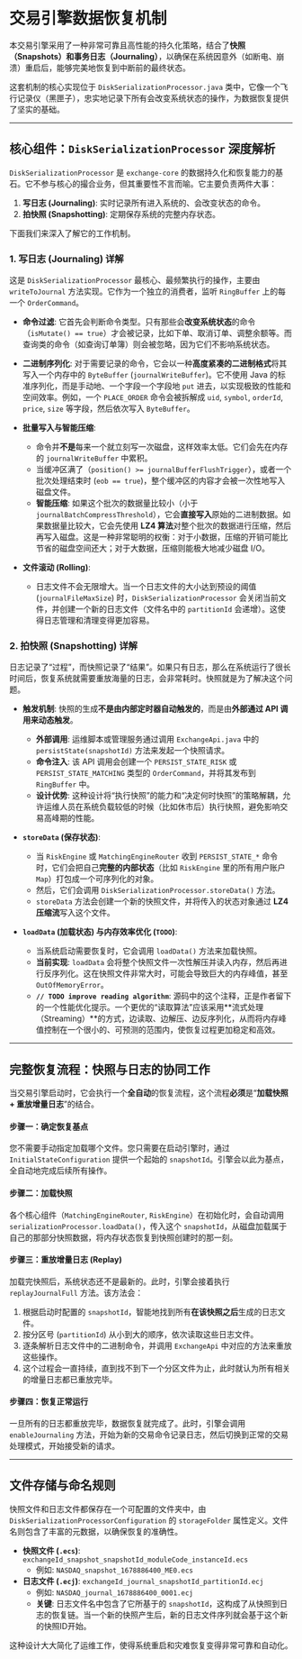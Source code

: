 # 交易引擎数据恢复机制

本交易引擎采用了一种非常可靠且高性能的持久化策略，结合了**快照（Snapshots）**和**事务日志（Journaling）**，以确保在系统因意外（如断电、崩溃）重启后，能够完美地恢复到中断前的最终状态。

这套机制的核心实现位于 `DiskSerializationProcessor.java` 类中，它像一个飞行记录仪（黑匣子），忠实地记录下所有会改变系统状态的操作，为数据恢复提供了坚实的基础。

---

## 核心组件：`DiskSerializationProcessor` 深度解析

`DiskSerializationProcessor` 是 `exchange-core` 的数据持久化和恢复能力的基石。它不参与核心的撮合业务，但其重要性不言而喻。它主要负责两件大事：

1.  **写日志 (Journaling)**: 实时记录所有进入系统的、会改变状态的命令。
2.  **拍快照 (Snapshotting)**: 定期保存系统的完整内存状态。

下面我们来深入了解它的工作机制。

### 1. 写日志 (Journaling) 详解

这是 `DiskSerializationProcessor` 最核心、最频繁执行的操作，主要由 `writeToJournal` 方法实现。它作为一个独立的消费者，监听 `RingBuffer` 上的每一个 `OrderCommand`。

*   **命令过滤**: 它首先会判断命令类型。只有那些会**改变系统状态**的命令（`isMutate() == true`）才会被记录，比如下单、取消订单、调整余额等。而查询类的命令（如查询订单簿）则会被忽略，因为它们不影响系统状态。

*   **二进制序列化**: 对于需要记录的命令，它会以一种**高度紧凑的二进制格式**将其写入一个内存中的 `ByteBuffer` (`journalWriteBuffer`)。它不使用 Java 的标准序列化，而是手动地、一个字段一个字段地 `put` 进去，以实现极致的性能和空间效率。例如，一个 `PLACE_ORDER` 命令会被拆解成 `uid`, `symbol`, `orderId`, `price`, `size` 等字段，然后依次写入 `ByteBuffer`。

*   **批量写入与智能压缩**:
    *   命令并**不是**每来一个就立刻写一次磁盘，这样效率太低。它们会先在内存的 `journalWriteBuffer` 中累积。
    *   当缓冲区满了（`position() >= journalBufferFlushTrigger`），或者一个批次处理结束时 (`eob == true`)，整个缓冲区的内容才会被一次性地写入磁盘文件。
    *   **智能压缩**: 如果这个批次的数据量比较小（小于 `journalBatchCompressThreshold`），它会**直接写入**原始的二进制数据。如果数据量比较大，它会先使用 **LZ4 算法**对整个批次的数据进行压缩，然后再写入磁盘。这是一种非常聪明的权衡：对于小数据，压缩的开销可能比节省的磁盘空间还大；对于大数据，压缩则能极大地减少磁盘 I/O。

*   **文件滚动 (Rolling)**:
    *   日志文件不会无限增大。当一个日志文件的大小达到预设的阈值 (`journalFileMaxSize`) 时，`DiskSerializationProcessor` 会关闭当前文件，并创建一个新的日志文件（文件名中的 `partitionId` 会递增）。这使得日志管理和清理变得更加容易。

### 2. 拍快照 (Snapshotting) 详解

日志记录了“过程”，而快照记录了“结果”。如果只有日志，那么在系统运行了很长时间后，恢复系统就需要重放海量的日志，会非常耗时。快照就是为了解决这个问题。

*   **触发机制**: 快照的生成**不是由内部定时器自动触发的**，而是由**外部通过 API 调用来动态触发**。
    *   **外部调用**: 运维脚本或管理服务通过调用 `ExchangeApi.java` 中的 `persistState(snapshotId)` 方法来发起一个快照请求。
    *   **命令注入**: 该 API 调用会创建一个 `PERSIST_STATE_RISK` 或 `PERSIST_STATE_MATCHING` 类型的 `OrderCommand`，并将其发布到 `RingBuffer` 中。
    *   **设计优势**: 这种设计将“执行快照”的能力和“决定何时快照”的策略解耦，允许运维人员在系统负载较低的时候（比如休市后）执行快照，避免影响交易高峰期的性能。

*   **`storeData` (保存状态)**:
    *   当 `RiskEngine` 或 `MatchingEngineRouter` 收到 `PERSIST_STATE_*` 命令时，它们会把自己**完整的内部状态**（比如 `RiskEngine` 里的所有用户账户 `Map`）打包成一个可序列化的对象。
    *   然后，它们会调用 `DiskSerializationProcessor.storeData()` 方法。
    *   `storeData` 方法会创建一个新的快照文件，并将传入的状态对象通过 **LZ4 压缩流**写入这个文件。

*   **`loadData` (加载状态) 与内存效率优化 (`TODO`)**:
    *   当系统启动需要恢复时，它会调用 `loadData()` 方法来加载快照。
    *   **当前实现**: `loadData` 会将整个快照文件一次性解压并读入内存，然后再进行反序列化。这在快照文件非常大时，可能会导致巨大的内存峰值，甚至 `OutOfMemoryError`。
    *   **`// TODO improve reading algorithm`**: 源码中的这个注释，正是作者留下的一个性能优化提示。一个更优的“读取算法”应该采用**流式处理（Streaming）**的方式，边读取、边解压、边反序列化，从而将内存峰值控制在一个很小的、可预测的范围内，使恢复过程更加稳定和高效。

---

## 完整恢复流程：快照与日志的协同工作

当交易引擎启动时，它会执行一个**全自动**的恢复流程，这个流程**必须**是“**加载快照 + 重放增量日志**”的结合。

#### 步骤一：确定恢复基点
您不需要手动指定加载哪个文件。您只需要在启动引擎时，通过 `InitialStateConfiguration` 提供一个起始的 `snapshotId`。引擎会以此为基点，全自动地完成后续所有操作。

#### 步骤二：加载快照
各个核心组件（`MatchingEngineRouter`, `RiskEngine`）在初始化时，会自动调用 `serializationProcessor.loadData()`，传入这个 `snapshotId`，从磁盘加载属于自己的那部分快照数据，将内存状态恢复到快照创建时的那一刻。

#### 步骤三：重放增量日志 (Replay)
加载完快照后，系统状态还不是最新的。此时，引擎会接着执行 `replayJournalFull` 方法。该方法会：
1.  根据启动时配置的 `snapshotId`，智能地找到所有**在该快照之后**生成的日志文件。
2.  按分区号 (`partitionId`) 从小到大的顺序，依次读取这些日志文件。
3.  逐条解析日志文件中的二进制命令，并调用 `ExchangeApi` 中对应的方法来重放这些操作。
4.  这个过程会一直持续，直到找不到下一个分区文件为止，此时就认为所有相关的增量日志都已重放完毕。

#### 步骤四：恢复正常运行
一旦所有的日志都重放完毕，数据恢复就完成了。此时，引擎会调用 `enableJournaling` 方法，开始为新的交易命令记录日志，然后切换到正常的交易处理模式，开始接受新的请求。

---

## 文件存储与命名规则

快照文件和日志文件都保存在一个可配置的文件夹中，由 `DiskSerializationProcessorConfiguration` 的 `storageFolder` 属性定义。文件名则包含了丰富的元数据，以确保恢复的准确性。

*   **快照文件 (`.ecs`)**: `exchangeId_snapshot_snapshotId_moduleCode_instanceId.ecs`
    *   例如: `NASDAQ_snapshot_1678886400_ME0.ecs`
*   **日志文件 (`.ecj`)**: `exchangeId_journal_snapshotId_partitionId.ecj`
    *   例如: `NASDAQ_journal_1678886400_0001.ecj`
    *   **关键**: 日志文件名中包含了它所基于的 `snapshotId`，这构成了从快照到日志的恢复链。当一个新的快照产生后，新的日志文件序列就会基于这个新的快照ID开始。

这种设计大大简化了运维工作，使得系统重启和灾难恢复变得非常可靠和自动化。
